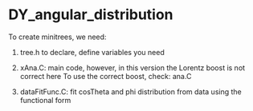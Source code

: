 # DY_angular_distribution
To create minitrees, we need:
1. tree.h to declare, define variables you need
2. xAna.C: main code, however, in this version the Lorentz boost is not correct here
To use the correct boost, check: ana.C

3. dataFitFunc.C: fit cosTheta and phi distribution from data using the functional form
